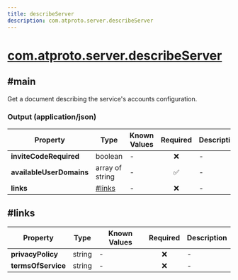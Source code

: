 ```yaml
---
title: describeServer
description: com.atproto.server.describeServer
---
```


# [com.atproto.server.describeServer](https://github.com/myConsciousness/atproto.dart/blob/main/lexicons/com/atproto/server/describeServer.json)

## #main

Get a document describing the service's accounts configuration.

### Output (application/json)

| Property | Type | Known Values | Required | Description |
| --- | --- | --- | :---: | --- |
| **inviteCodeRequired** | boolean | - | ❌ | - |
| **availableUserDomains** | array of string | - | ✅ | - |
| **links** | [#links](#links) | - | ❌ | - |

## #links

| Property | Type | Known Values | Required | Description |
| --- | --- | --- | :---: | --- |
| **privacyPolicy** | string | - | ❌ | - |
| **termsOfService** | string | - | ❌ | - |
